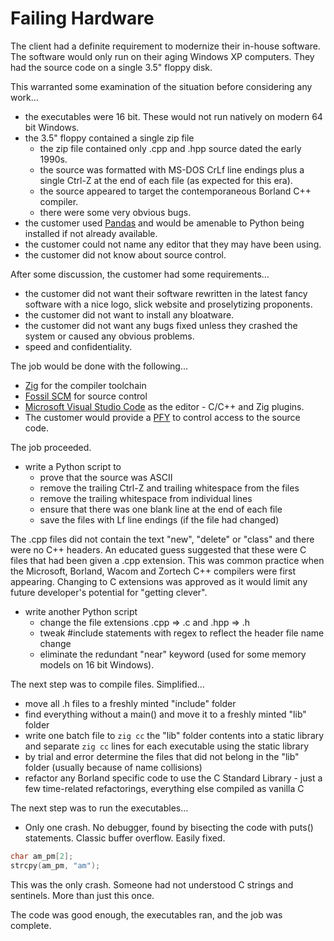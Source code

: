 # Failing Hardware

The client had a definite requirement to modernize their in-house software. The software would only run on their aging Windows XP computers. They had the source code on a single 3.5" floppy disk.

This warranted some examination of the situation before considering any work…

- the executables were 16 bit. These would not run natively on modern 64 bit Windows.
- the 3.5" floppy contained a single zip file
  - the zip file contained only .cpp and .hpp source dated the early 1990s.
  - the source was formatted with MS-DOS CrLf line endings plus a single Ctrl-Z at the end of each file (as expected for this era).
  - the source appeared to target the contemporaneous Borland C++ compiler.
  - there were some very obvious bugs.
- the customer used [Pandas](https://pandas.pydata.org/) and would be amenable to Python being installed if not already available.
- the customer could not name any editor that they may have been using.
- the customer did not know about source control.

After some discussion, the customer had some requirements…

- the customer did not want their software rewritten in the latest fancy software with a nice logo, slick website and proselytizing proponents.
- the customer did not want to install any bloatware.
- the customer did not want any bugs fixed unless they crashed the system or caused any obvious problems.
- speed and confidentiality.

The job would be done with the following…

- [Zig](https://ziglang.org/) for the compiler toolchain
- [Fossil SCM](https://fossil-scm.org/) for source control
- [Microsoft Visual Studio Code](https://code.visualstudio.com/) as the editor - C/C++ and Zig plugins.
- The customer would provide a [PFY](https://en.wiktionary.org/wiki/PFY) to control access to the source code.

The job proceeded.

- write a Python script to
    - prove that the source was ASCII
    - remove the trailing Ctrl-Z and trailing whitespace from the files
    - remove the trailing whitespace from individual lines
    - ensure that there was one blank line at the end of each file
    - save the files with Lf line endings (if the file had changed)

The .cpp files did not contain the text "new", "delete" or "class" and there were no C++ headers. An educated guess suggested that these were C files that had been given a .cpp extension. This was common practice when the Microsoft, Borland, Wacom and Zortech C++ compilers were first appearing. Changing to C extensions was approved as it would limit any future developer's potential for "getting clever".

- write another Python script
    - change the file extensions .cpp ⇒ .c and .hpp ⇒ .h
    - tweak #include statements with regex to reflect the header file name change
    - eliminate the redundant "near" keyword (used for some memory models on 16 bit Windows).

The next step was to compile files. Simplified…

- move all .h files to a freshly minted "include" folder
- find everything without a main() and move it to a freshly minted "lib" folder
- write one batch file to `zig cc` the "lib" folder contents into a static library and separate `zig cc` lines for each executable using the static library
- by trial and error determine the files that did not belong in the "lib" folder (usually because of name collisions)
- refactor any Borland specific code to use the C Standard Library - just a few time-related refactorings, everything else compiled as vanilla C

The next step was to run the executables…

- Only one crash. No debugger, found by bisecting the code with puts() statements. Classic buffer overflow. Easily fixed.
```C
char am_pm[2];
strcpy(am_pm, "am");
```
This was the only crash. Someone had not understood C strings and sentinels. More than just this once.

The code was good enough, the executables ran, and the job was complete.

